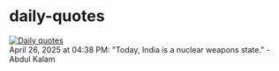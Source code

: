 # daily-quotes
[![Daily quotes](https://github.com/ceepu8/daily-quotes/actions/workflows/daily-quote.yml/badge.svg)](https://github.com/ceepu8/daily-quotes/actions/workflows/daily-quote.yml)<br/>
April 26, 2025 at 04:38 PM: "Today, India is a nuclear weapons state." - Abdul Kalam
